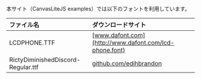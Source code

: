本サイト（CanvasLiteJS examples）では以下のフォントを利用しています。

|ファイル名|ダウンロードサイト|
|:--|:--|
|LCDPHONE.TTF|[www.dafont.com](http://www.dafont.com/lcd-phone.font)|
|RictyDiminishedDiscord-Regular.ttf|[github.com/edihbrandon](https://github.com/edihbrandon/RictyDiminished)|